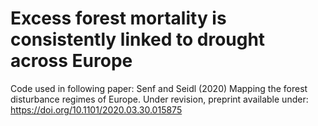 # Excess forest mortality is consistently linked to drought across Europe

Code used in following paper: Senf and Seidl (2020) Mapping the forest disturbance regimes of Europe. 
Under revision, preprint available under: https://doi.org/10.1101/2020.03.30.015875

